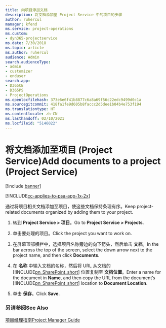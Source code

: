 ```yaml
---
title: 向项目添加文档
description: 将文档添加至 Project Service 中的项目的步骤
author: ruhercul
manager: kfend
ms.service: project-operations
ms.custom:
- dyn365-projectservice
ms.date: 7/30/2018
ms.topic: article
ms.author: ruhercul
audience: Admin
search.audienceType:
- admin
- customizer
- enduser
search.app:
- D365CE
- D365PS
- ProjectOperations
ms.openlocfilehash: 373e6e6f41b8877c6a8a69f56c22edc9499d0c1a
ms.sourcegitcommit: 418fa1fe9d605b8faccc2d5dee1b04b4e753f194
ms.translationtype: HT
ms.contentlocale: zh-CN
ms.lasthandoff: 02/10/2021
ms.locfileid: "5146022"
---
```

# <a name="add-documents-to-a-project-project-service"></a><span data-ttu-id="81354-103">将文档添加至项目 (Project Service)</span><span class="sxs-lookup"><span data-stu-id="81354-103">Add documents to a project (Project Service)</span></span>

[!include [banner](../includes/psa-now-project-operations.md)]

[!INCLUDE[cc-applies-to-psa-app-1x-2x](../includes/cc-applies-to-psa-app-1x-2x.md)]

<span data-ttu-id="81354-104">通过将项目相关文档添加至项目，使这些文档保持条理有序。</span><span class="sxs-lookup"><span data-stu-id="81354-104">Keep project-related documents organized by adding them to your project.</span></span>  
  
1. <span data-ttu-id="81354-105">转到 **Project Service > 项目**。</span><span class="sxs-lookup"><span data-stu-id="81354-105">Go to **Project Service > Projects**.</span></span>  
  
2. <span data-ttu-id="81354-106">单击要处理的项目。</span><span class="sxs-lookup"><span data-stu-id="81354-106">Click the project you want to work on.</span></span>  
  
3. <span data-ttu-id="81354-107">在屏幕顶部横栏中，选择项目名称旁边的向下箭头，然后单击 **文档**。</span><span class="sxs-lookup"><span data-stu-id="81354-107">In the bar across the top of the screen, select the down arrow next to the project name, and then click **Documents**.</span></span>  
  
4. <span data-ttu-id="81354-108">在 **名称** 中输入文档的名称，然后将 URL 从文档的 [!INCLUDE[pn_SharePoint_short](../includes/pn-sharepoint-short.md)] 位置复制至 **文档位置**。</span><span class="sxs-lookup"><span data-stu-id="81354-108">Enter a name for the document in **Name**,  and then copy the URL from the document’s [!INCLUDE[pn_SharePoint_short](../includes/pn-sharepoint-short.md)] location to **Document Location**.</span></span>  
  
5. <span data-ttu-id="81354-109">单击 **保存**。</span><span class="sxs-lookup"><span data-stu-id="81354-109">Click **Save**.</span></span>  
  
### <a name="see-also"></a><span data-ttu-id="81354-110">另请参阅</span><span class="sxs-lookup"><span data-stu-id="81354-110">See Also</span></span>  
 [<span data-ttu-id="81354-111">项目经理指南</span><span class="sxs-lookup"><span data-stu-id="81354-111">Project Manager Guide</span></span>](../psa/project-manager-guide.md)
